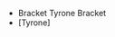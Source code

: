 - Bracket Tyrone Bracket
- [Tyrone]

<!---
BracketTyroneBracket/BracketTyroneBracket is a ✨ special ✨ repository because its `README.md` (this file) appears on your GitHub profile.
You can click the Preview link to take a look at your changes.
--->
